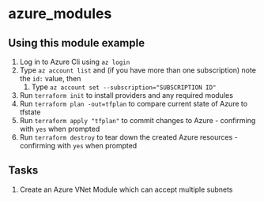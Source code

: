 # azure_modules

## Using this module example

1. Log in to Azure Cli using `az login`
1. Type `az account list` and (if you have more than one subscription) note the `id:` value, then
   1. Type `az account set --subscription="SUBSCRIPTION ID"`
1. Run `terraform init` to install providers and any required modules
1. Run `terraform plan -out=tfplan` to compare current state of Azure to tfstate
1. Run `terraform apply "tfplan"` to commit changes to Azure - confirming with `yes` when prompted
1. Run `terraform destroy` to tear down the created Azure resources - confirming with `yes` when prompted

## Tasks

1. Create an Azure VNet Module which can accept multiple subnets
